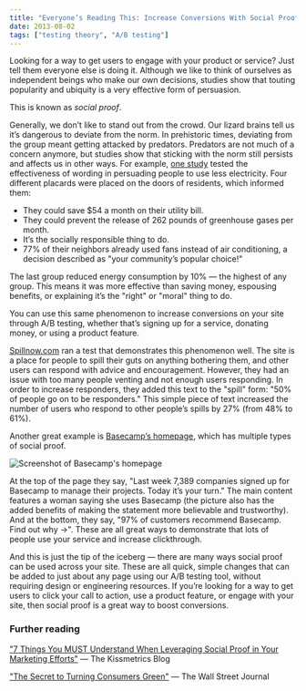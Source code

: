 ```yaml
---
title: "Everyone’s Reading This: Increase Conversions With Social Proof"
date: 2013-08-02
tags: ["testing theory", "A/B testing"]
---
```


Looking for a way to get users to engage with your product or service? Just tell them everyone else is doing it. Although we like to think of ourselves as independent beings who make our own decisions, studies show that touting popularity and ubiquity is a very effective form of persuasion.

This is known as *social proof*.

Generally, we don’t like to stand out from the crowd. Our lizard brains tell us it’s dangerous to deviate from the norm. In prehistoric times, deviating from the group meant getting attacked by predators. Predators are not much of a concern anymore, but studies show that sticking with the norm still persists and affects us in other ways. For example, [one study](http://opower.com/uploads/library/file/2/understanding_and_motivating_energy_conservation_via_social_norms.pdf "Understanding and motivating energy conservation via social norms (pdf)") tested the effectiveness of wording in persuading people to use less electricity. Four different placards were placed on the doors of residents, which informed them:

- They could save $54 a month on their utility bill.
- They could prevent the release of 262 pounds of greenhouse gases per month.
- It’s the socially responsible thing to do.
- 77% of their neighbors already used fans instead of air conditioning, a decision described as "your community’s popular choice!"

The last group reduced energy consumption by 10% &mdash; the highest of any group. This means it was more effective than saving money, espousing benefits, or explaining it’s the "right" or "moral" thing to do.

You can use this same phenomenon to increase conversions on your site through A/B testing, whether that’s signing up for a service, donating money, or using a product feature.

[Spillnow.com](http://spillnow.com "Spillnow.com homepage") ran a test that demonstrates this phenomenon well. The site is a place for people to spill their guts on anything bothering them, and other users can respond with advice and encouragement. However, they had an issue with too many people venting and not enough users responding. In order to increase responders, they added this text to the "spill" form: "50% of people go on to be responders." This simple piece of text increased the number of users who respond to other people’s spills by 27% (from 48% to 61%).

Another great example is [Basecamp’s homepage](http://basecamp.com/), which has multiple types of social proof.

![Screenshot of Basecamp's homepage](basecamp-homepage.png)

At the top of the page they say, "Last week 7,389 companies signed up for Basecamp to manage their projects. Today it’s your turn." The main content features a woman saying she uses Basecamp (the picture also has the added benefits of making the statement more believable and trustworthy). And at the bottom, they say, "97% of customers recommend Basecamp. Find out why →". These are all great ways to demonstrate that lots of people use your service and increase clickthrough.

And this is just the tip of the iceberg &mdash; there are many ways social proof can be used across your site. These are all quick, simple changes that can be added to just about any page using our A/B testing tool, without requiring design or engineering resources. If you’re looking for a way to get users to click your call to action, use a product feature, or engage with your site, then social proof is a great way to boost conversions.

### Further reading

["7 Things You MUST Understand When Leveraging Social Proof in Your Marketing Efforts"](http://blog.kissmetrics.com/social-proof-factors/) &mdash; The Kissmetrics Blog

["The Secret to Turning Consumers Green"](http://online.wsj.com/article/SB10001424052748704575304575296243891721972.html) &mdash; The Wall Street Journal
